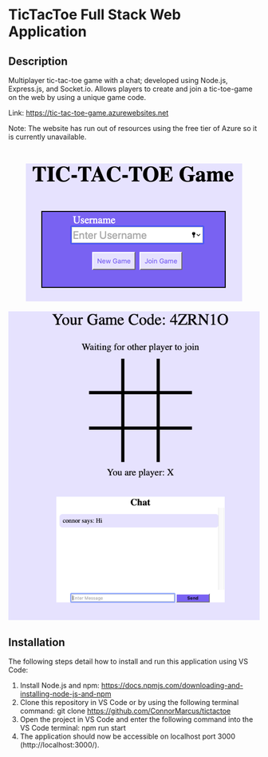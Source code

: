# TicTacToe Full Stack Web Application

## Description
Multiplayer tic-tac-toe game with a chat; developed using Node.js, Express.js, and Socket.io. Allows players to create and join a tic-toe-game on the web by using a unique game code.

Link: https://tic-tac-toe-game.azurewebsites.net

Note: The website has run out of resources using the free tier of Azure so it is currently unavailable.

<br/>
<p align="center">
  <img src="AppDemo1.png" /><br/><br/>
  <img src="AppDemo2.png" />
</p>

## Installation
The following steps detail how to install and run this application using VS Code:
1. Install Node.js and npm: https://docs.npmjs.com/downloading-and-installing-node-js-and-npm
2. Clone this repository in VS Code or by using the following terminal command: git clone https://github.com/ConnorMarcus/tictactoe
3. Open the project in VS Code and enter the following command into the VS Code terminal: npm run start
4. The application should now be accessible on localhost port 3000 (http://localhost:3000/).
